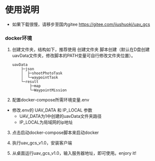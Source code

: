 # 使用说明

- 如果下载很慢，请移步至国内gitee https://gitee.com/jiushuokj/uav_gcs

### docker环境



1. 创建文件夹，结构如下，推荐使用 创建文件夹 脚本创建（默认在D盘创建uavData文件夹，修改脚本的PATH变量可自行修改文件夹位置）。

   ```
   uavData
       ├─json
       │  ├─shootPhotoTask
       │  └─waypointTask
       └─result
           ├─map
           └─WaypointMission
   ```

2. 配置docker-compose所需环境变量.env

- 修改.env的 UAV_DATA 和 IP_LOCAL 参数
  - UAV_DATA为1中创建的uavData文件夹路径
  - IP_LOCAL为局域网的ip地址

3. 点击启动docker-compose脚本来启动docker

4. 执行uav_gcs_v1.0，安装客户端

5. 从桌面运行uav_gcs_v1.0，输入服务器地址，即可使用。enjory it!
